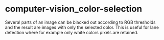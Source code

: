 # computer-vision_color-selection
Several parts of an image can be blacked out according to RGB thresholds and the result are images with only the selected color. This is useful for lane detection where for example only white colors pixels are retained.
